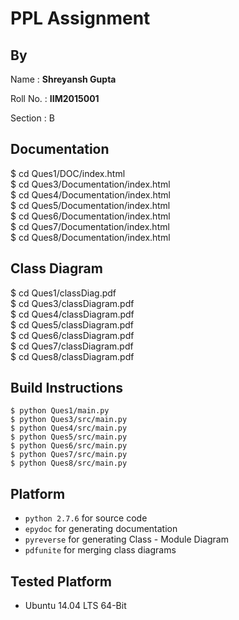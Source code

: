 # PPL Assignment

## By

Name : __Shreyansh Gupta__

Roll No. : __IIM2015001__

Section : B

## Documentation

$ cd Ques1/DOC/index.html </br>
$ cd Ques3/Documentation/index.html </br>
$ cd Ques4/Documentation/index.html </br>
$ cd Ques5/Documentation/index.html </br>
$ cd Ques6/Documentation/index.html </br>
$ cd Ques7/Documentation/index.html </br>
$ cd Ques8/Documentation/index.html </br>


## Class Diagram


$ cd Ques1/classDiag.pdf </br>
$ cd Ques3/classDiagram.pdf </br>
$ cd Ques4/classDiagram.pdf </br>
$ cd Ques5/classDiagram.pdf </br>
$ cd Ques6/classDiagram.pdf </br>
$ cd Ques7/classDiagram.pdf </br>
$ cd Ques8/classDiagram.pdf </br>


## Build Instructions

```
$ python Ques1/main.py
$ python Ques3/src/main.py
$ python Ques4/src/main.py
$ python Ques5/src/main.py
$ python Ques6/src/main.py
$ python Ques7/src/main.py
$ python Ques8/src/main.py
```

## Platform

* `python 2.7.6` for source code
* `epydoc` for generating documentation
* `pyreverse` for generating Class - Module Diagram
* `pdfunite` for merging class diagrams

## Tested Platform

* Ubuntu 14.04 LTS 64-Bit
